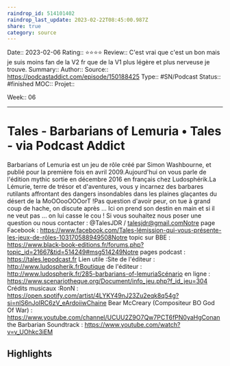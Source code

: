 ```yaml
---
raindrop_id: 514101402
raindrop_last_update: 2023-02-22T08:45:00.987Z
share: true
category: source
---
```


Date:: 2023-02-06
Rating:: ⭐⭐⭐⭐
Review:: C'est vrai que c'est un bon mais je suis moins fan de la V2 fr que de la V1 plus légère et plus nerveuse je trouve.
Summary:: 
Author::
Source:: https://podcastaddict.com/episode/150188425
Type:: #SN/Podcast 
Status:: #finished 
MOC::
Projet:: 

Week:: 06

***
# Tales - Barbarians of Lemuria • Tales - via Podcast Addict

Barbarians of Lemuria est un jeu de rôle créé par Simon Washbourne, et publié pour la première fois en avril 2009.Aujourd'hui on vous parle de l'édition mythic sortie en décembre 2016 en français chez Ludosphérik.La Lémurie, terre de trésor et d'aventures, vous y incarnez des barbares rutilants affrontant des dangers insondables dans les plaines glaçantes du désert de la MoOOooOOOorT !Pas question d'avoir peur, on tue à grand coup de hache, on discute après ... Ici on prend son destin en main et si il ne veut pas ... on lui casse le cou ! Si vous souhaitez nous poser une question ou nous contacter : @TalesJDR / talesjdr@gmail.comNotre page Facebook : https://www.facebook.com/Tales-lémission-qui-vous-présente-les-jeux-de-rôles-103170588949508Notre topic sur BBE : https://www.black-book-editions.fr/forums.php?topic_id=21667&tid=514249#msg514249Notre pages podcast : https://tales.lepodcast.fr Lien utile :Site de l'éditeur : http://www.ludospherik.frBoutique de l'éditeur : http://www.ludospherik.fr/285-barbarians-of-lemuriaScénario en ligne : https://www.scenariotheque.org/Document/info_jeu.php?f_id_jeu=304 Crédits musicaux :RonN : https://open.spotify.com/artist/4LYKY49nJ23Zu2eqk8q54g?si=nlS6nJoIRC6zV_eArdoiiwChaine Bear McCreary (Compositeur BO God Of War) : https://www.youtube.com/channel/UCUU2Z9O7Qw7PCT6fPN0yaHgConan the Barbarian Soundtrack : https://www.youtube.com/watch?v=v_UOhkc3iEM

## Highlights

